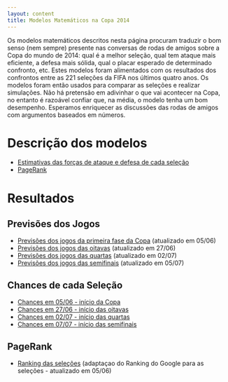 ```yaml
---
layout: content
title: Modelos Matemáticos na Copa 2014
---
```


Os modelos matemáticos descritos nesta página procuram traduzir o bom senso (nem sempre) presente nas conversas de rodas de amigos sobre a Copa do mundo de 2014: qual é a melhor seleção, qual tem ataque mais eficiente, a defesa mais sólida, qual o placar esperado de determinado confronto, etc.
Estes modelos foram alimentados com os resultados dos confrontos entre as 221 seleções da FIFA nos últimos quatro anos.  Os modelos foram então usados para comparar as seleções e realizar simulações.
Não há pretensão em adivinhar o que vai acontecer na Copa, no entanto é razoável confiar que, na média, o modelo tenha um bom desempenho. Esperamos enriquecer as discussões das rodas de amigos com argumentos baseados em números.

# Descrição dos modelos
* [Estimativas das forças de ataque e defesa  de cada seleção](modelo_forcas_texto.html)
* [PageRank](pagerank_texto.html)

# Resultados

## Previsões dos Jogos
* [Previsões dos jogos da primeira fase da Copa](img/disputas/primeira_fase.htm)  (atualizado em 05/06)
* [Previsões dos jogos das oitavas](img/disputas/oitavas.htm) (atualizado em 27/06)
* [Previsões dos jogos das quartas](img/disputas/quartas.htm) (atualizado em 02/07)
* [Previsões dos jogos das semifinais](img/disputas/semifinais.htm) (atualizado em 05/07)

## Chances de cada Seleção
* [Chances em 05/06 - início da Copa](probabilidades.htm)
* [Chances em 27/06 - início das oitavas](probabilidades_copa_2014_apos_1fase.htm)
* [Chances em 02/07 - início das quartas](probabilidades_copa_2014_apos_oitavas.htm)
* [Chances em 07/07 - início das semifinais](probabilidades_copa_2014_apos_quartas.htm)

## PageRank
* [Ranking das seleções](pagerank_selecoes.html) (adaptaçao do Ranking do Google para as seleções - atualizado em 05/06)


